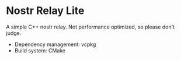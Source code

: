 # Nostr Relay Lite

A simple C++ nostr relay. Not performance optimized, so please don't judge.

- Dependency management: vcpkg
- Build system: CMake